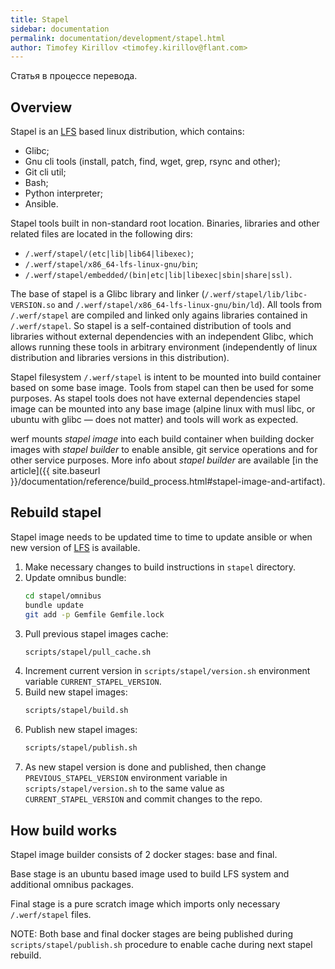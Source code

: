 ```yaml
---
title: Stapel
sidebar: documentation
permalink: documentation/development/stapel.html
author: Timofey Kirillov <timofey.kirillov@flant.com>
---
```


<div id="outdatedWarning" class="docs__outdated active">
    Статья в процессе перевода.
</div>

## Overview

Stapel is an [LFS](http://www.linuxfromscratch.org/lfs/view/stable) based linux distribution, which contains:

 * Glibc;
 * Gnu cli tools (install, patch, find, wget, grep, rsync and other);
 * Git cli util;
 * Bash;
 * Python interpreter;
 * Ansible.

Stapel tools built in non-standard root location. Binaries, libraries and other related files are located in the following dirs:

 * `/.werf/stapel/(etc|lib|lib64|libexec)`;
 * `/.werf/stapel/x86_64-lfs-linux-gnu/bin`;
 * `/.werf/stapel/embedded/(bin|etc|lib|libexec|sbin|share|ssl)`.

The base of stapel is a Glibc library and linker (`/.werf/stapel/lib/libc-VERSION.so` and `/.werf/stapel/x86_64-lfs-linux-gnu/bin/ld`). All tools from `/.werf/stapel` are compiled and linked only agains libraries contained in `/.werf/stapel`. So stapel is a self-contained distribution of tools and libraries without external dependencies with an independent Glibc, which allows running these tools in arbitrary environment (independently of linux distribution and libraries versions in this distribution).

Stapel filesystem `/.werf/stapel` is intent to be mounted into build container based on some base image. Tools from stapel can then be used for some purposes. As stapel tools does not have external dependencies stapel image can be mounted into any base image (alpine linux with musl libc, or ubuntu with glibc — does not matter) and tools will work as expected.

werf mounts _stapel image_ into each build container when building docker images with _stapel builder_ to enable ansible, git service operations and for other service purposes. More info about _stapel builder_ are available [in the article]({{ site.baseurl }}/documentation/reference/build_process.html#stapel-image-and-artifact).

## Rebuild stapel

Stapel image needs to be updated time to time to update ansible or when new version of [LFS](http://www.linuxfromscratch.org/lfs/view/stable) is available.

1. Make necessary changes to build instructions in `stapel` directory.
2. Update omnibus bundle:
    ```bash
    cd stapel/omnibus
    bundle update
    git add -p Gemfile Gemfile.lock
    ```
3. Pull previous stapel images cache:
    ```bash
    scripts/stapel/pull_cache.sh
    ```
4. Increment current version in `scripts/stapel/version.sh` environment variable `CURRENT_STAPEL_VERSION`.
5. Build new stapel images:
    ```bash
    scripts/stapel/build.sh
    ```
6. Publish new stapel images:
    ```bash
    scripts/stapel/publish.sh
    ```
7. As new stapel version is done and published, then change `PREVIOUS_STAPEL_VERSION` environment variable in `scripts/stapel/version.sh` to the same value as `CURRENT_STAPEL_VERSION` and commit changes to the repo.

## How build works

Stapel image builder consists of 2 docker stages: base and final.

Base stage is an ubuntu based image used to build LFS system and additional omnibus packages.

Final stage is a pure scratch image which imports only necessary `/.werf/stapel` files.

NOTE: Both base and final docker stages are being published during `scripts/stapel/publish.sh` procedure to enable cache during next stapel rebuild.
